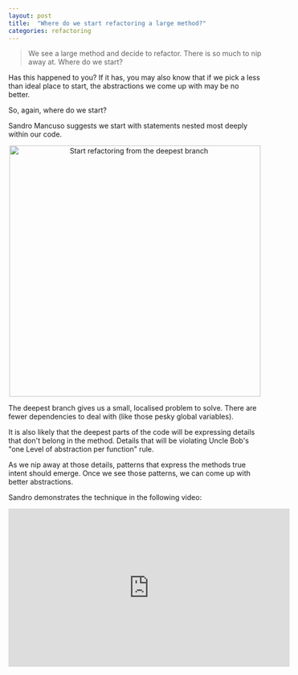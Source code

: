 ```yaml
---
layout: post
title:  "Where do we start refactoring a large method?"
categories: refactoring
---
```


> We see a large method and decide to refactor.
> There is so much to nip away at.
> Where do we start?

Has this happened to you? If it has, you may also know that if we pick a less than ideal place to start, the abstractions we come up with may be no better.

So, again, where do we start?

Sandro Mancuso suggests we start with statements
nested most deeply within our code.

<center><img src="/assets/images/start-refactoring-from-the-deepest-branch.png" width="500" alt="Start refactoring from the deepest branch"></center>

The deepest branch gives us a small, localised problem to solve.
There are fewer dependencies to deal with (like those pesky global variables).

It is also likely that the deepest parts of the code will be expressing
details that don't belong in the method.
Details that will be violating Uncle Bob's
"one Level of abstraction per function" rule.

As we nip away at those details,
patterns that express the methods true intent should emerge.
Once we see those patterns,
we can come up with better abstractions.

Sandro demonstrates the technique in the following video:

<iframe width="560" height="315" src="https://www.youtube.com/embed/_NnElPO5BU0?start=1973" title="YouTube video player" frameborder="0" allow="accelerometer; autoplay; clipboard-write; encrypted-media; gyroscope; picture-in-picture" allowfullscreen></iframe>